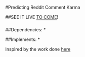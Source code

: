 #Predicting Reddit Comment Karma

##SEE IT LIVE [TO COME]()!

###

##Dependencies:
*

##Implements:
*

Inspired by the work done [here](http://cs229.stanford.edu/proj2014/Daria%20Lamberson,Leo%20Martel,%20Simon%20Zheng,Hacking%20the%20Hivemind.pdf)
